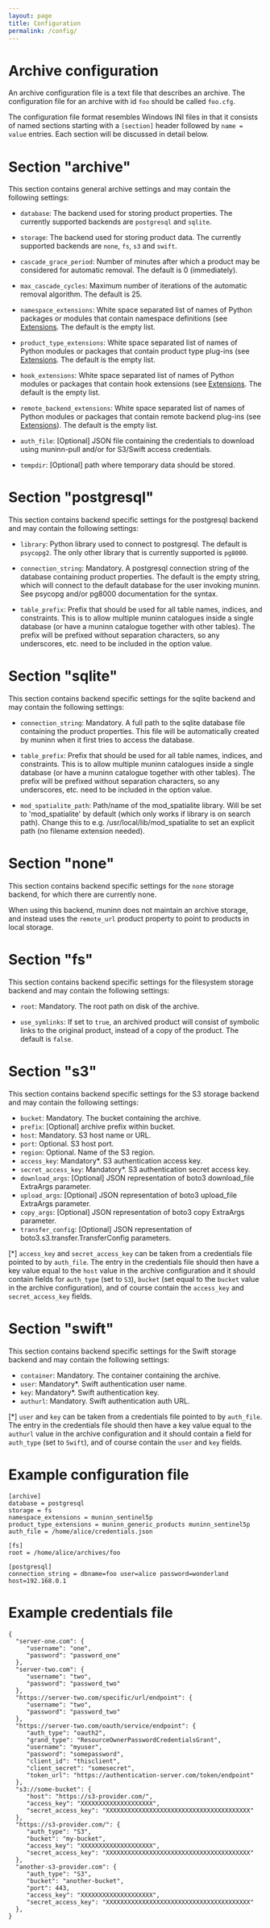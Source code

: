 ```yaml
---
layout: page
title: Configuration
permalink: /config/
---
```


# Archive configuration

An archive configuration file is a text file that describes an archive. The
configuration file for an archive with id ``foo`` should be called ``foo.cfg``.

The configuration file format resembles Windows INI files in that it consists
of named sections starting with a ``[section]`` header followed by
``name = value`` entries. Each section will be discussed in detail below.

# Section "archive"

This section contains general archive settings and may contain the following
settings:

- ``database``: The backend used for storing product properties. The currently
  supported backends are ``postgresql`` and ``sqlite``.

- ``storage``: The backend used for storing product data. The currently
  supported backends are ``none``, ``fs``, ``s3`` and ``swift``.

- ``cascade_grace_period``: Number of minutes after which a product may be
  considered for automatic removal. The default is 0 (immediately).

- ``max_cascade_cycles``: Maximum number of iterations of the automatic removal
  algorithm. The default is 25.

- ``namespace_extensions``: White space separated list of names of Python
  packages or modules that contain namespace definitions (see
  [Extensions](../extensions). The default is the empty list.

- ``product_type_extensions``: White space separated list of names of Python
  modules or packages that contain product type plug-ins (see
  [Extensions](../extensions). The default is the empty list.

- ``hook_extensions``: White space separated list of names of Python
  modules or packages that contain hook extensions (see
  [Extensions](../extensions). The default is the empty list.

- ``remote_backend_extensions``: White space separated list of names of Python
  modules or packages that contain remote backend plug-ins (see
  [Extensions](../extensions)). The default is the empty list.

- ``auth_file``: [Optional] JSON file containing the credentials to download
  using muninn-pull and/or for S3/Swift access credentials.

- ``tempdir``: [Optional] path where temporary data should be stored.


# Section "postgresql"

This section contains backend specific settings for the postgresql backend and
may contain the following settings:

- ``library``: Python library used to connect to postgresql. The default is
  ``psycopg2``. The only other library that is currently supported is ``pg8000``.

- ``connection_string``: Mandatory. A postgresql connection string of the database
  containing product properties. The default is the empty string, which will
  connect to the default database for the user invoking muninn. See psycopg
  and/or pg8000 documentation for the syntax.

- ``table_prefix``: Prefix that should be used for all table names, indices, and
  constraints. This is to allow multiple muninn catalogues inside a single
  database (or have a muninn catalogue together with other tables). The prefix
  will be prefixed without separation characters, so any underscores, etc. need
  to be included in the option value.


# Section "sqlite"

This section contains backend specific settings for the sqlite backend and may
contain the following settings:

- ``connection_string``: Mandatory. A full path to the sqlite database file
  containing the product properties. This file will be automatically created by
  muninn when it first tries to access the database.

- ``table_prefix``: Prefix that should be used for all table names, indices, and
  constraints. This is to allow multiple muninn catalogues inside a single
  database (or have a muninn catalogue together with other tables). The prefix
  will be prefixed without separation characters, so any underscores, etc. need
  to be included in the option value.

- ``mod_spatialite_path``: Path/name of the mod_spatialite library. Will be set
  to 'mod_spatialite' by default (which only works if library is on search path).
  Change this to e.g. /usr/local/lib/mod_spatialite to set an explicit path
  (no filename extension needed).


# Section "none"

This section contains backend specific settings for the ``none`` storage backend,
for which there are currently none.

When using this backend, muninn does not maintain an archive storage, and
instead uses the ``remote_url`` product property to point to products in local
storage.


# Section "fs"

This section contains backend specific settings for the filesystem storage
backend and may contain the following settings:

- ``root``: Mandatory. The root path on disk of the archive.

- ``use_symlinks``: If set to ``true``, an archived product will consist of
  symbolic links to the original product, instead of a copy of the product.
  The default is ``false``.


# Section "s3"

This section contains backend specific settings for the S3 storage
backend and may contain the following settings:

- ``bucket``: Mandatory. The bucket containing the archive.
- ``prefix``: [Optional] archive prefix within bucket.
- ``host``: Mandatory. S3 host name or URL.
- ``port``: Optional. S3 host port.
- ``region``: Optional. Name of the S3 region.
- ``access_key``: Mandatory*. S3 authentication access key.
- ``secret_access_key``: Mandatory*. S3 authentication secret access key.
- ``download_args``: [Optional] JSON representation of boto3 download_file ExtraArgs parameter.
- ``upload_args``: [Optional] JSON representation of boto3 upload_file ExtraArgs parameter.
- ``copy_args``: [Optional] JSON representation of boto3 copy ExtraArgs parameter.
- ``transfer_config``: [Optional] JSON representation of boto3.s3.transfer.TransferConfig parameters.

[*] ``access_key`` and ``secret_access_key`` can be taken from a credentials file pointed to by ``auth_file``. The entry in the credentials file should then have a key value equal to the ``host`` value in the archive configuration and it should contain fields for ``auth_type`` (set to ``S3``),  ``bucket`` (set equal to the ``bucket`` value in the archive configuration), and of course contain the ``access_key`` and ``secret_access_key`` fields.

# Section "swift"

This section contains backend specific settings for the Swift storage
backend and may contain the following settings:

- ``container``: Mandatory. The container containing the archive.
- ``user``: Mandatory*. Swift authentication user name.
- ``key``: Mandatory*. Swift authentication key.
- ``authurl``: Mandatory. Swift authentication auth URL.

[*] ``user`` and ``key`` can be taken from a credentials file pointed to by ``auth_file``. The entry in the credentials file should then have a key value equal to the ``authurl`` value in the archive configuration and it should contain a field for ``auth_type`` (set to ``Swift``), and of course contain the ``user`` and ``key`` fields.


# Example configuration file

```
[archive]
database = postgresql
storage = fs
namespace_extensions = muninn_sentinel5p
product_type_extensions = muninn_generic_products muninn_sentinel5p
auth_file = /home/alice/credentials.json

[fs]
root = /home/alice/archives/foo

[postgresql]
connection_string = dbname=foo user=alice password=wonderland host=192.168.0.1
```

# Example credentials file

```
{
  "server-one.com": {
     "username": "one",
     "password": "password_one"
  },
  "server-two.com": {
     "username": "two",
     "password": "password_two"
  },
  "https://server-two.com/specific/url/endpoint": {
     "username": "two",
     "password": "password_two"
  },
  "https://server-two.com/oauth/service/endpoint": {
     "auth_type": "oauth2",
     "grand_type": "ResourceOwnerPasswordCredentialsGrant",
     "username": "myuser",
     "password": "somepassword",
     "client_id": "thisclient",
     "client_secret": "somesecret",
     "token_url": "https://authentication-server.com/token/endpoint"
  },
  "s3://some-bucket": {
     "host": "https://s3-provider.com/",
     "access_key": "XXXXXXXXXXXXXXXXXXXX",
     "secret_access_key": "XXXXXXXXXXXXXXXXXXXXXXXXXXXXXXXXXXXXXXXX"
  },
  "https://s3-provider.com/": {
     "auth_type": "S3",
     "bucket": "my-bucket",
     "access_key": "XXXXXXXXXXXXXXXXXXXX",
     "secret_access_key": "XXXXXXXXXXXXXXXXXXXXXXXXXXXXXXXXXXXXXXXX"
  },
  "another-s3-provider.com": {
     "auth_type": "S3",
     "bucket": "another-bucket",
     "port": 443,
     "access_key": "XXXXXXXXXXXXXXXXXXXX",
     "secret_access_key": "XXXXXXXXXXXXXXXXXXXXXXXXXXXXXXXXXXXXXXXX"
  },
}
```
